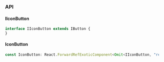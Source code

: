 

### API

#### IIconButton

```ts
interface IIconButton extends IButton {
}
```

#### IconButton

```ts
const IconButton: React.ForwardRefExoticComponent<Omit<IIconButton, "ref"> & React.RefAttributes<unknown>>;
```

